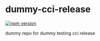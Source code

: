 # dummy-cci-release

[![npm version](https://img.shields.io/badge/%40nui%2Fdummy--cci--release-9.0.5-blue.svg)](https://artifactory.corp.adobe.com/artifactory/npm-nui-release/@nui/dummy-cci-release/-/@nui/dummy-cci-release-9.0.5.tgz)


dummy repo for dummy testing cci release